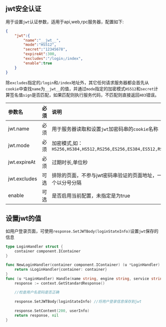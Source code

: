 ## jwt安全认证

用于设置`jwt`认证参数，适用于api,web,rpc服务器，配置如下:

```json
{
    "jwt":{
        "name":"__jwt__",
        "mode":"HS512",
        "secret":"12345678",
        "expireAt":300,
        "excludes":"/login;/index",
        "enable":true
    }
}
```

除`excludes`指定的`/login`和`/index`地址外，其它任何请求服务器都会首先从`cookie`中查找`name`为`__jwt__`的值，并通过`mode`指定的加密模式`HS512`和`secret`计算签名值`sign`是否匹配，如果匹配则执行服务代码，不匹配则直接返回`403`错误。

|参数名|必须|说明|
|:------|:-------:|:------|
|jwt.name|必须|用于服务器读取和设置`jwt`加密码串的`cookie`名称|
|jwt.mode|必须|加密模式,如：`HS256,HS384,HS512,RS256,ES256,ES384,ES512,RS384,RS512,PS256,PS384,PS512`|
|jwt.expireAt|必须|过期时长,单位秒|
|jwt.excludes|可选|排除的页面，不参与jwt密码串验证的页面地址，一般用于设置无需授权的页面,多个以分号分隔|
|enable|可选|是否启用当前配置，未指定是为true|


## 设置jwt的值

如用户登录页面，可使用`response.SetJWTBody(loginStateInfo)`设置`jwt`保存的信息

```go
type LoginHandler struct {
	container component.IContainer
}

func NewLoginHandler(container component.IContainer) (u *LoginHandler) {
	return &LoginHandler{container: container}
}
func (u *LoginHandler) Handle(name string, engine string, service string, ctx *context.Context) (r context.Response, err error) {
	response := context.GetStandardResponse()
    
    //检查用户名密码是否正确
    
	response.SetJWTBody(loginStateInfo) //将用户登录信息保存到jwt
    
    response.SetContent(200, userInfo)
	return response, nil
}

```
